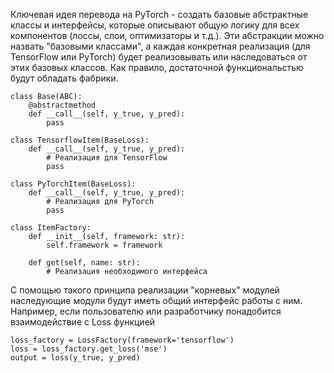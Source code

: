 Ключевая идея перевода на PyTorch - создать базовые абстрактные классы и интерфейсы, которые описывают общую логику для всех компонентов (лоссы, слои, оптимизаторы и т.д.). Эти абстракции можно назвать "базовыми классами", а каждая конкретная реализация (для TensorFlow или PyTorch) будет реализовывать или наследоваться от этих базовых классов.
Как правило, достаточной функциональстью будут обладать фабрики.

```
class Base(ABC):
    @abstractmethod
    def __call__(self, y_true, y_pred):
        pass

class TensorflowItem(BaseLoss):
    def __call__(self, y_true, y_pred):
        # Реализация для TensorFlow
        pass

class PyTorchItem(BaseLoss):
    def __call__(self, y_true, y_pred):
        # Реализация для PyTorch
        pass

class ItemFactory:
    def __init__(self, framework: str):
        self.framework = framework

    def get(self, name: str):
        # Реализация необходимого интерфейса
```
С помощью такого принципа реализации "корневых" модулей наследующие модули будут иметь общий интерфейс работы с ним. Например, если пользователю или разработчику понадобится взаимодействие с Loss функцией 

```
loss_factory = LossFactory(framework='tensorflow')
loss = loss_factory.get_loss('mse')
output = loss(y_true, y_pred)
``` 